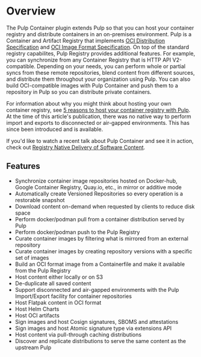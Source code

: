 # Overview

The Pulp Container plugin extends Pulp so that you can host your container registry and distribute containers in an on-premises environment.
Pulp is a Container and Artifact Registry that implements [OCI Distribution Specification](https://github.com/opencontainers/distribution-spec/)
and [OCI Image Format Specification](https://github.com/opencontainers/image-spec).
On top of the standard registry capabilites, Pulp Registry provides additional features. For example, you can synchronize from any Container Registry that is HTTP API V2-compatible.
Depending on your needs, you can perform whole or partial syncs from these remote repositories, blend content from different sources, and distribute them throughout your organization using Pulp.
You can also build OCI-compatible images with Pulp Container and push them to a repository in Pulp so you can distribute private containers.

For information about why you might think about hosting your own container registry, see [5 reasons to host your container registry with Pulp](https://opensource.com/article/21/5/container-management-pulp/). At the time of this article's publication, there was no native way to perform import and exports to disconnected or air-gapped environments. This has since been introduced and is available.

If you'd like to watch a recent talk about Pulp Container and see it in action, check out [Registry Native Delivery of Software Content](https://video.fosdem.org/2021/D.infra/registrynativedeliverysoftwarecontentpulp3.mp4).

## Features

- Synchronize container image repositories hosted on Docker-hub, Google Container Registry,
  Quay.io, etc., in mirror or additive mode
- Automatically create Versioned Repositories so every operation is a restorable snapshot
- Download content on-demand when requested by clients to reduce disk space
- Perform docker/podman pull from a container distribution served by Pulp
- Perform docker/podman push to the Pulp Registry
- Curate container images by filtering what is mirrored from an external repository
- Curate container images by creating repository versions with a specific set of images
- Build an OCI format image from a Containerfile and make it available from the Pulp Registry
- Host content either locally or on S3
- De-duplicate all saved content
- Support disconnected and air-gapped environments with the Pulp Import/Export facility for container repositories
- Host Flatpak content in OCI format
- Host Helm Charts
- Host OCI artifacts
- Sign images and host Cosign signatures, SBOMS and attestations
- Sign images and host Atomic signature type via extensions API
- Host content via pull-through caching distributions
- Discover and replicate distributions to serve the same content as the upstream Pulp
